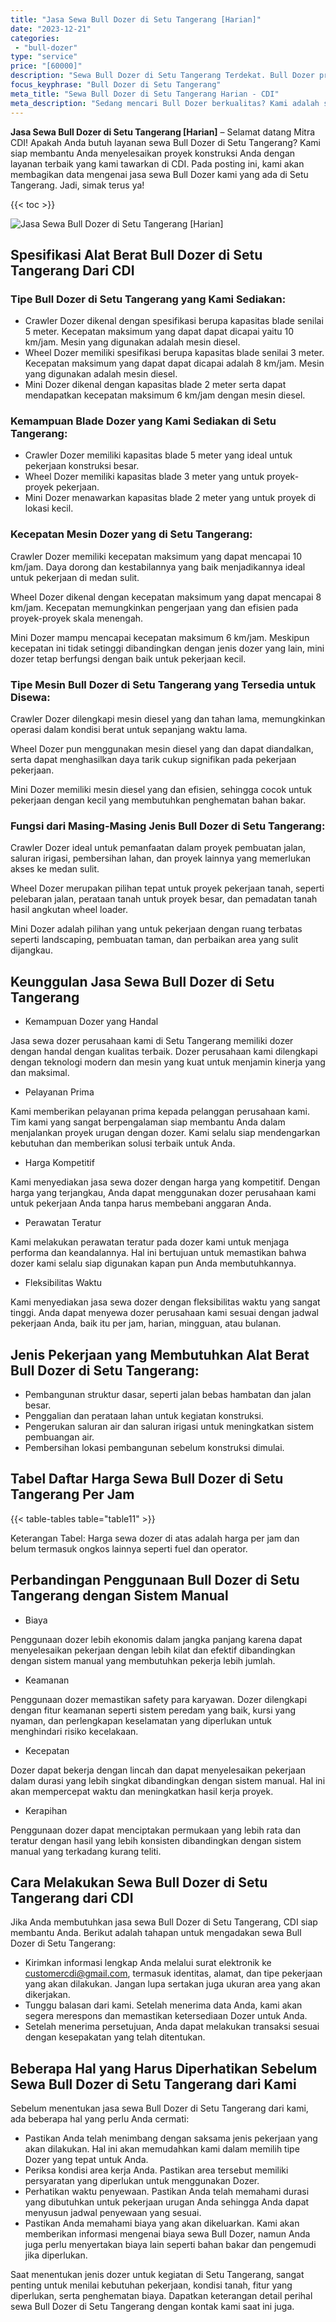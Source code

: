 ```yaml
---
title: "Jasa Sewa Bull Dozer di Setu Tangerang [Harian]"
date: "2023-12-21"
categories:
 - "bull-dozer"
type: "service"
price: "[60000]"
description: "Sewa Bull Dozer di Setu Tangerang Terdekat. Bull Dozer profesional untuk kebutuhan proyek konstruksi dengan performa maksimal. Hubungi kami untuk informasi lebih detail."
focus_keyphrase: "Bull Dozer di Setu Tangerang"
meta_title: "Sewa Bull Dozer di Setu Tangerang Harian - CDI"
meta_description: "Sedang mencari Bull Dozer berkualitas? Kami adalah solusi tepat dengan penawaran terbaik. Klik untuk info lebih lanjut."
---
```


**Jasa Sewa Bull Dozer di Setu Tangerang [Harian]** – Selamat datang Mitra CDI! Apakah Anda butuh layanan sewa Bull Dozer di Setu Tangerang? Kami siap membantu Anda menyelesaikan proyek konstruksi Anda dengan layanan terbaik yang kami tawarkan di CDI. Pada posting ini, kami akan membagikan data mengenai jasa sewa Bull Dozer kami yang ada di Setu Tangerang. Jadi, simak terus ya!

{{< toc >}}

![Jasa Sewa Bull Dozer di Setu Tangerang [Harian]](/images/bull-dozer/bull-dozer-15.jpg)

## Spesifikasi Alat Berat Bull Dozer di Setu Tangerang Dari CDI

### Tipe Bull Dozer di Setu Tangerang yang Kami Sediakan:

*   Crawler Dozer dikenal dengan spesifikasi berupa kapasitas blade senilai 5 meter. Kecepatan maksimum yang dapat dapat dicapai yaitu 10 km/jam. Mesin yang digunakan adalah mesin diesel.
*   Wheel Dozer memiliki spesifikasi berupa kapasitas blade senilai 3 meter. Kecepatan maksimum yang dapat dapat dicapai adalah 8 km/jam. Mesin yang digunakan adalah mesin diesel.
*   Mini Dozer dikenal dengan kapasitas blade 2 meter serta dapat mendapatkan kecepatan maksimum 6 km/jam dengan mesin diesel.

### Kemampuan Blade Dozer yang Kami Sediakan di Setu Tangerang:

*   Crawler Dozer memiliki kapasitas blade 5 meter yang ideal untuk pekerjaan konstruksi besar.
*   Wheel Dozer memiliki kapasitas blade 3 meter yang untuk proyek-proyek pekerjaan.
*   Mini Dozer menawarkan kapasitas blade 2 meter yang untuk proyek di lokasi kecil.

### Kecepatan Mesin Dozer yang di Setu Tangerang:

Crawler Dozer memiliki kecepatan maksimum yang dapat mencapai 10 km/jam. Daya dorong dan kestabilannya yang baik menjadikannya ideal untuk pekerjaan di medan sulit.

Wheel Dozer dikenal dengan kecepatan maksimum yang dapat mencapai 8 km/jam. Kecepatan memungkinkan pengerjaan yang dan efisien pada proyek-proyek skala menengah.

Mini Dozer mampu mencapai kecepatan maksimum 6 km/jam. Meskipun kecepatan ini tidak setinggi dibandingkan dengan jenis dozer yang lain, mini dozer tetap berfungsi dengan baik untuk pekerjaan kecil.

### Tipe Mesin Bull Dozer di Setu Tangerang yang Tersedia untuk Disewa:

Crawler Dozer dilengkapi mesin diesel yang dan tahan lama, memungkinkan operasi dalam kondisi berat untuk sepanjang waktu lama.

Wheel Dozer pun menggunakan mesin diesel yang dan dapat diandalkan, serta dapat menghasilkan daya tarik cukup signifikan pada pekerjaan pekerjaan.

Mini Dozer memiliki mesin diesel yang dan efisien, sehingga cocok untuk pekerjaan dengan kecil yang membutuhkan penghematan bahan bakar.

### Fungsi dari Masing-Masing Jenis Bull Dozer di Setu Tangerang:

Crawler Dozer ideal untuk pemanfaatan dalam proyek pembuatan jalan, saluran irigasi, pembersihan lahan, dan proyek lainnya yang memerlukan akses ke medan sulit.

Wheel Dozer merupakan pilihan tepat untuk proyek pekerjaan tanah, seperti pelebaran jalan, perataan tanah untuk proyek besar, dan pemadatan tanah hasil angkutan wheel loader.

Mini Dozer adalah pilihan yang untuk pekerjaan dengan ruang terbatas seperti landscaping, pembuatan taman, dan perbaikan area yang sulit dijangkau.

## Keunggulan Jasa Sewa Bull Dozer di Setu Tangerang

*   Kemampuan Dozer yang Handal

Jasa sewa dozer perusahaan kami di Setu Tangerang memiliki dozer dengan handal dengan kualitas terbaik. Dozer perusahaan kami dilengkapi dengan teknologi modern dan mesin yang kuat untuk menjamin kinerja yang dan maksimal.
*   Pelayanan Prima

Kami memberikan pelayanan prima kepada pelanggan perusahaan kami. Tim kami yang sangat berpengalaman siap membantu Anda dalam menjalankan proyek urugan dengan dozer. Kami selalu siap mendengarkan kebutuhan dan memberikan solusi terbaik untuk Anda.
*   Harga Kompetitif

Kami menyediakan jasa sewa dozer dengan harga yang kompetitif. Dengan harga yang terjangkau, Anda dapat menggunakan dozer perusahaan kami untuk pekerjaan Anda tanpa harus membebani anggaran Anda.
*   Perawatan Teratur

Kami melakukan perawatan teratur pada dozer kami untuk menjaga performa dan keandalannya. Hal ini bertujuan untuk memastikan bahwa dozer kami selalu siap digunakan kapan pun Anda membutuhkannya.
*   Fleksibilitas Waktu

Kami menyediakan jasa sewa dozer dengan fleksibilitas waktu yang sangat tinggi. Anda dapat menyewa dozer perusahaan kami sesuai dengan jadwal pekerjaan Anda, baik itu per jam, harian, mingguan, atau bulanan.

## Jenis Pekerjaan yang Membutuhkan Alat Berat Bull Dozer di Setu Tangerang:

*   Pembangunan struktur dasar, seperti jalan bebas hambatan dan jalan besar.
*   Penggalian dan perataan lahan untuk kegiatan konstruksi.
*   Pengerukan saluran air dan saluran irigasi untuk meningkatkan sistem pembuangan air.
*   Pembersihan lokasi pembangunan sebelum konstruksi dimulai.

## Tabel Daftar Harga Sewa Bull Dozer di Setu Tangerang Per Jam

{{< table-tables table="table11" >}}

Keterangan Tabel: Harga sewa dozer di atas adalah harga per jam dan belum termasuk ongkos lainnya seperti fuel dan operator.

## Perbandingan Penggunaan Bull Dozer di Setu Tangerang dengan Sistem Manual

*   Biaya

Penggunaan dozer lebih ekonomis dalam jangka panjang karena dapat menyelesaikan pekerjaan dengan lebih kilat dan efektif dibandingkan dengan sistem manual yang membutuhkan pekerja lebih jumlah.
*   Keamanan

Penggunaan dozer memastikan safety para karyawan. Dozer dilengkapi dengan fitur keamanan seperti sistem peredam yang baik, kursi yang nyaman, dan perlengkapan keselamatan yang diperlukan untuk menghindari risiko kecelakaan.
*   Kecepatan

Dozer dapat bekerja dengan lincah dan dapat menyelesaikan pekerjaan dalam durasi yang lebih singkat dibandingkan dengan sistem manual. Hal ini akan mempercepat waktu dan meningkatkan hasil kerja proyek.
*   Kerapihan

Penggunaan dozer dapat menciptakan permukaan yang lebih rata dan teratur dengan hasil yang lebih konsisten dibandingkan dengan sistem manual yang terkadang kurang teliti.

## Cara Melakukan Sewa Bull Dozer di Setu Tangerang dari CDI

Jika Anda membutuhkan jasa sewa Bull Dozer di Setu Tangerang, CDI siap membantu Anda. Berikut adalah tahapan untuk mengadakan sewa Bull Dozer di Setu Tangerang:

*   Kirimkan informasi lengkap Anda melalui surat elektronik ke customercdi@gmail.com, termasuk identitas, alamat, dan tipe pekerjaan yang akan dilakukan. Jangan lupa sertakan juga ukuran area yang akan dikerjakan.
*   Tunggu balasan dari kami. Setelah menerima data Anda, kami akan segera merespons dan memastikan ketersediaan Dozer untuk Anda.
*   Setelah menerima persetujuan, Anda dapat melakukan transaksi sesuai dengan kesepakatan yang telah ditentukan.

## Beberapa Hal yang Harus Diperhatikan Sebelum Sewa Bull Dozer di Setu Tangerang dari Kami

Sebelum menentukan jasa sewa Bull Dozer di Setu Tangerang dari kami, ada beberapa hal yang perlu Anda cermati:

*   Pastikan Anda telah menimbang dengan saksama jenis pekerjaan yang akan dilakukan. Hal ini akan memudahkan kami dalam memilih tipe Dozer yang tepat untuk Anda.
*   Periksa kondisi area kerja Anda. Pastikan area tersebut memiliki persyaratan yang diperlukan untuk menggunakan Dozer.
*   Perhatikan waktu penyewaan. Pastikan Anda telah memahami durasi yang dibutuhkan untuk pekerjaan urugan Anda sehingga Anda dapat menyusun jadwal penyewaan yang sesuai.
*   Pastikan Anda memahami biaya yang akan dikeluarkan. Kami akan memberikan informasi mengenai biaya sewa Bull Dozer, namun Anda juga perlu menyertakan biaya lain seperti bahan bakar dan pengemudi jika diperlukan.

Saat menentukan jenis dozer untuk kegiatan di Setu Tangerang, sangat penting untuk menilai kebutuhan pekerjaan, kondisi tanah, fitur yang diperlukan, serta penghematan biaya. Dapatkan keterangan detail perihal sewa Bull Dozer di Setu Tangerang dengan kontak kami saat ini juga.